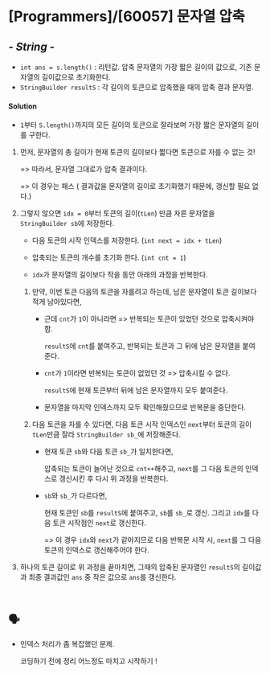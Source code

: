 # [Programmers]/[60057] 문자열 압축

## *- String -*

* `int ans = s.length()` : 리턴값. 압축 문자열의 가장 짧은 길이의 값으로, 기존 문자열의 길이값으로 초기화한다.
* `StringBuilder resultS` : 각 길이의 토큰으로 압축했을 때의 압축 결과 문자열.

#### Solution

* `1`부터 `S.length()`까지의 모든 길이의 토큰으로 잘라보며 가장 짧은 문자열의 길이를 구한다.

1. 먼저, 문자열의 총 길이가 현재 토큰의 길이보다 짧다면 토큰으로 자를 수 없는 것! 

   => 따라서, 문자열 그대로가 압축 결과이다.

   => 이 경우는 패스 ( 결과값을 문자열의 길이로 초기화했기 때문에, 갱신할 필요 없다.)

2. 그렇지 않으면 `idx = 0`부터 토큰의 길이(`tLen`) 만큼 자른 문자열을 `StringBuilder sb`에 저장한다.

   * 다음 토큰의 시작 인덱스를 저장한다. (`int next = idx + tLen`)
   * 압축되는 토큰의 개수를 초기화 한다. (`int cnt = 1`)

   * `idx`가 문자열의 길이보다 작을 동안 아래의 과정을 반복한다.

   1. 만약, 이번 토큰 다음의 토큰을 자를려고 하는데, 남은 문자열이 토큰 길이보다 적게 남아있다면,

      * 근데 `cnt`가 `1`이 아니라면 => 반복되는 토큰이 있었던 것으로 압축시켜야함.

        `resultS`에 `cnt`를 붙여주고, 반복되는 토큰과 그 뒤에 남은 문자열을 붙여준다.

      * `cnt`가 `1`이라면 반복되는 토큰이 없었던 것 => 압축시킬 수 없다.

        `resultS`에 현재 토큰부터 뒤에 남은 문자열까지 모두 붙여준다.

      * 문자열을 마지막 인덱스까지 모두 확인해줬으므로 반복문을 중단한다.

   2. 다음 토큰을 자를 수 있다면, 다음 토큰 시작 인덱스인 `next`부터 토큰의 길이 `tLen`만큼 잘라 `StringBuilder sb_`에 저장해준다.

      * 현재 토큰 `sb`와 다음 토큰 `sb_`가 일치한다면,

        압축되는 토큰이 늘어난 것으로 `cnt++`해주고, `next`를 그 다음 토큰의 인덱스로 갱신시킨 후 다시 위 과정을 반복한다.

      * `sb`와 `sb_`가 다르다면,

        현재 토큰인 `sb`를 `resultS`에 붙여주고, `sb`를 `sb_`로 갱신. 그리고 `idx`를 다음 토큰 시작점인 `next`로 갱신한다.

        => 이 경우 `idx`와 `next`가 같아지므로 다음 반복문 시작 시, `next`를 그 다음 토큰의 인덱스로 갱신해주어야 한다.

3. 하나의 토큰 길이로 위 과정을 끝마치면, 그때의 압축된 문자열인 `resultS`의 길이값과 최종 결과값인 `ans` 중 작은 값으로 `ans`를 갱신한다.

</br>

## :speaking_head:

* 인덱스 처리가 좀 복잡했던 문제.

  코딩하기 전에 정리 어느정도 마치고 시작하기 !

